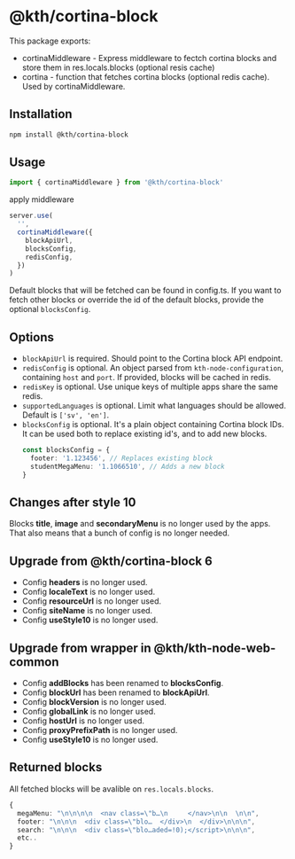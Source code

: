 # @kth/cortina-block

This package exports:

- cortinaMiddleware - Express middleware to fectch cortina blocks and store them in res.locals.blocks (optional resis cache)
- cortina - function that fetches cortina blocks (optional redis cache). Used by cortinaMiddleware.

## Installation

```bash
npm install @kth/cortina-block
```

## Usage

```typescript
import { cortinaMiddleware } from '@kth/cortina-block'
```

apply middleware

```typescript
server.use(
  '',
  cortinaMiddleware({
    blockApiUrl,
    blocksConfig,
    redisConfig,
  })
)
```

Default blocks that will be fetched can be found in config.ts. If you want to fetch other blocks or override the id of the default blocks, provide the optional `blocksConfig`.

## Options

- `blockApiUrl` is required. Should point to the Cortina block API endpoint.
- `redisConfig` is optional. An object parsed from `kth-node-configuration`, containing `host` and `port`. If provided, blocks will be cached in redis.
- `redisKey` is optional. Use unique keys of multiple apps share the same redis.
- `supportedLanguages` is optional. Limit what languages should be allowed. Default is `['sv', 'en']`.
- `blocksConfig` is optional. It's a plain object containing Cortina block IDs. It can be used both to replace existing id's, and to add new blocks.
  ```typescript
  const blocksConfig = {
    footer: '1.123456', // Replaces existing block
    studentMegaMenu: '1.1066510', // Adds a new block
  }
  ```

## Changes after style 10

Blocks **title**, **image** and **secondaryMenu** is no longer used by the apps.  
That also means that a bunch of config is no longer needed.

## Upgrade from @kth/cortina-block 6

- Config **headers** is no longer used.
- Config **localeText** is no longer used.
- Config **resourceUrl** is no longer used.
- Config **siteName** is no longer used.
- Config **useStyle10** is no longer used.

## Upgrade from wrapper in @kth/kth-node-web-common

- Config **addBlocks** has been renamed to **blocksConfig**.
- Config **blockUrl** has been renamed to **blockApiUrl**.
- Config **blockVersion** is no longer used.
- Config **globalLink** is no longer used.
- Config **hostUrl** is no longer used.
- Config **proxyPrefixPath** is no longer used.
- Config **useStyle10** is no longer used.

## Returned blocks

All fetched blocks will be avalible on `res.locals.blocks`.

```typescript
{
  megaMenu: "\n\n\n\n  <nav class=\"b…\n     </nav>\n\n  \n\n",
  footer: "\n\n\n  <div class=\"blo…  </div>\n  </div>\n\n\n",
  search: "\n\n\n  <div class=\"blo…aded=!0);</script>\n\n\n",
  etc..
}
```
